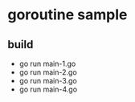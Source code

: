 # goroutine sample

## build
- go run main-1.go
- go run main-2.go
- go run main-3.go
- go run main-4.go
